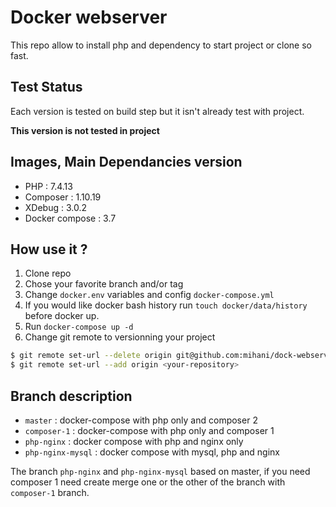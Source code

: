 # Docker webserver

This repo allow to install php and dependency to start project or clone so fast.

## Test Status

Each version is tested on build step but it isn't already test with project.

**This version is not tested in project**

## Images, Main Dependancies version

* PHP : 7.4.13
* Composer : 1.10.19
* XDebug : 3.0.2
* Docker compose : 3.7

## How use it ?

1. Clone repo
1. Chose your favorite branch and/or tag
1. Change `docker.env` variables and config `docker-compose.yml`
1. If you would like docker bash history run `touch docker/data/history` before docker up.
1. Run `docker-compose up -d`
1. Change git remote to versionning your project
```bash
$ git remote set-url --delete origin git@github.com:mihani/dock-webserv.git
$ git remote set-url --add origin <your-repository> 
```

## Branch description

* `master` : docker-compose with php only and composer 2
* `composer-1` : docker-compose with php only and composer 1
* `php-nginx` : docker compose with php and nginx only
* `php-nginx-mysql` : docker compose with mysql, php and nginx

The branch `php-nginx` and `php-nginx-mysql` based on master, if you need composer 1 need create merge one or the other of the branch with `composer-1` branch.
